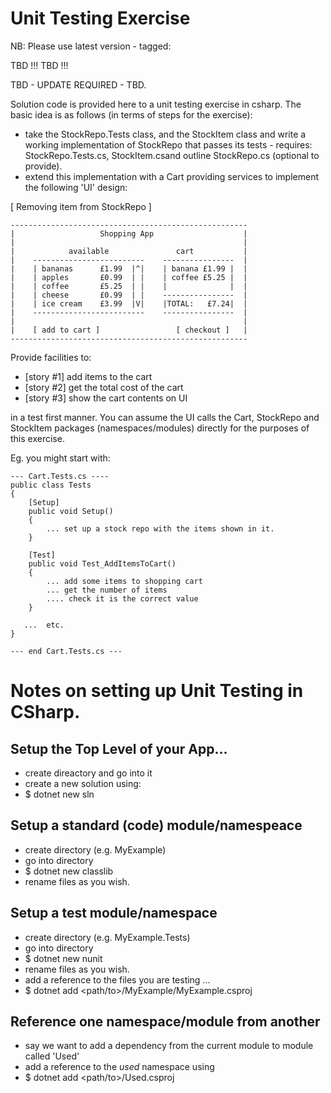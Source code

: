 # Unit Testing Exercise
NB: Please use latest version - tagged:

<!-- ### EG-VERSION-TAG -->
TBD !!! TBD !!!
<!-- ### END ### -->

TBD - UPDATE REQUIRED - TBD.

Solution code is provided here to a unit testing exercise in csharp.
The basic idea is as follows (in terms of steps for the exercise):
* take the StockRepo.Tests class, and the StockItem class and write a working implementation of StockRepo that passes its tests - requires: StockRepo.Tests.cs, StockItem.csand outline StockRepo.cs (optional to provide).
* extend this implementation with a Cart providing services to implement the following 'UI' design:

[ Removing item from StockRepo ]

<!-- ### EG-CART-EXERCISE-UI -->
```
-----------------------------------------------------
|                   Shopping App                    |
|                                                   |
|            available               cart           |
|    -------------------------    ----------------  |
|    | bananas      £1.99  |^|    | banana £1.99 |  |
|    | apples       £0.99  | |    | coffee £5.25 |  |
|    | coffee       £5.25  | |    |              |  |  
|    | cheese       £0.99  | |    ----------------  |
|    | ice cream    £3.99  |V|    |TOTAL:   £7.24|  |
|    -------------------------    ----------------  |
|                                                   |
|    [ add to cart ]                 [ checkout ]   |
-----------------------------------------------------      

```
<!-- ### END ### UI -->

Provide facilities to:
* [story #1] add items to the cart             
* [story #2] get the total cost of the cart
* [story #3] show the cart contents on UI

in a test first manner. You can assume the UI calls the Cart, StockRepo and StockItem packages (namespaces/modules) directly for the purposes of this exercise.

Eg. you might start with:

```
--- Cart.Tests.cs ----
public class Tests
{
    [Setup]
    public void Setup()
    {
        ... set up a stock repo with the items shown in it.
    }

    [Test]
    public void Test_AddItemsToCart()
    { 
        ... add some items to shopping cart
        ... get the number of items
        .... check it is the correct value
    }

   ...  etc.
}

--- end Cart.Tests.cs ---
```

# Notes on setting up Unit Testing in CSharp.

## Setup the Top Level of your App...
* create direactory and go into it
* create a new solution using:
* $ dotnet new sln

## Setup a standard (code) module/namespeace
* create directory (e.g. MyExample)
* go into directory
* $ dotnet new classlib
* rename files as you wish. 

## Setup a test module/namespace
* create directory (e.g. MyExample.Tests)
* go into directory
* $ dotnet new nunit
* rename files as you wish.
* add a reference to the files you are testing ...
* $ dotnet add <path/to>/MyExample/MyExample.csproj

## Reference one namespace/module from another
* say we want to add a dependency from the current module to module called 'Used'
* add a reference to the *used* namespace using
* $ dotnet add <path/to>/Used.csproj
